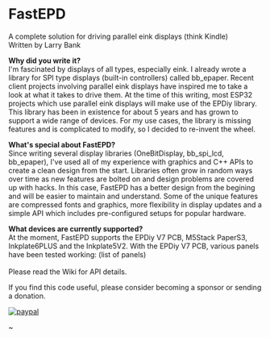 FastEPD
=======
A complete solution for driving parallel eink displays (think Kindle)<br>
Written by Larry Bank<br>

<b>Why did you write it?</b><br>
I'm fascinated by displays of all types, especially eink. I already wrote a library for SPI type displays (built-in controllers) called bb_epaper. Recent client projects involving parallel eink displays have inspired me to take a look at what it takes to drive them. At the time of this writing, most ESP32 projects which use parallel eink displays will make use of the EPDiy library. This library has been in existence for about 5 years and has grown to support a wide range of devices. For my use cases, the library is missing features and is complicated to modify, so I decided to re-invent the wheel.<br>

<b>What's special about FastEPD?</b><br>
Since writing several display libraries (OneBitDisplay, bb_spi_lcd, bb_epaper), I've used all of my experience with graphics and C++ APIs to create a clean design from the start. Libraries often grow in random ways over time as new features are bolted on and design problems are covered up with hacks. In this case, FastEPD has a better design from the begining and will be easier to maintain and understand. Some of the unique features are compressed fonts and graphics, more flexibility in display updates and a simple API which includes pre-configured setups for popular hardware.

<b> What devices are currently supported?</b><br>
At the moment, FastEPD supports the EPDiy V7 PCB, M5Stack PaperS3, Inkplate6PLUS and the Inkplate5V2. With the EPDiy V7 PCB, various panels have been tested working: (list of panels)<br>
<br>
Please read the Wiki for API details.

If you find this code useful, please consider becoming a sponsor or sending a donation.

[![paypal](https://www.paypalobjects.com/en_US/i/btn/btn_donateCC_LG.gif)](https://www.paypal.com/cgi-bin/webscr?cmd=_s-xclick&hosted_button_id=SR4F44J2UR8S4)

~                                                                                      
